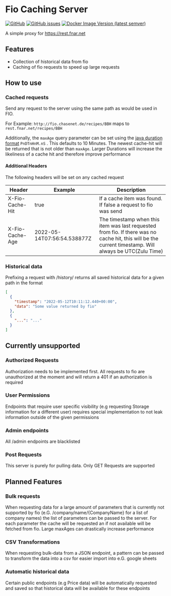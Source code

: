 # Fio Caching Server

[![GitHub](https://img.shields.io/github/license/chase22/fio-cache-server?logo=GPL-3.0)](https://github.com/Chase22/fio-cache-server)
[![GitHub issues](https://img.shields.io/github/issues/chase22/fio-cache-server)](https://github.com/Chase22/fio-cache-server/issues)
[![Docker Image Version (latest semver)](https://img.shields.io/docker/v/chase22/fio-cache?label=docker)](https://hub.docker.com/r/chase22/fio-cache)

A simple proxy for https://rest.fnar.net

## Features

- Collection of historical data from fio
- Caching of fio requests to speed up large requests

## How to use

### Cached requests

Send any request to the server using the same path as would be used in FIO.

For Example: `http://fio.chasenet.de/recipes/BBH` maps to `rest.fnar.net/recipes/BBH`

Additionally, the `maxAge` query parameter can be set using
the [java duration format](https://docs.oracle.com/javase/8/docs/api/java/time/Duration.html#parse-java.lang.CharSequence-) `PnDTnHnM.nS`
. This defaults to 10 Minutes. The newest cache-hit will be returned that is not older than `maxAge`. Larger Durations
will increase the likeliness of a cache hit and therefore improve performance

#### Additional Headers

The following headers will be set on any cached request

| Header          | Example                     | Description                                                                                                                                            |
|-----------------|-----------------------------|--------------------------------------------------------------------------------------------------------------------------------------------------------|
| X-Fio-Cache-Hit | true                        | If a cache item was found. If false a request to fio was send                                                                                          |
| X-Fio-Cache-Age | 2022-05-14T07:56:54.538877Z | The timestamp when this item was last requested from fio. If there was no cache hit, this will be the current timestamp. Will always be UTC(Zulu Time) |

### Historical data

Prefixing a request with /history/ returns all saved historical data for a given path in the format

```json
[
  {
    "timestamp": "2022-05-12T10:11:12.440+00:00",
    "data": "Some value returned by fio"
  },
  {
    "...": "..."
  }
]
```

## Currently unsupported

### Authorized Requests

Authorization needs to be implemented first. All requests to fio are unauthorized at the moment and will return a 401 if
an authorization is required

### User Permissions

Endpoints that require user specific visibility (e.g requesting Storage information for a different user) requires
special implementation to not leak information outside of the given permissions

### Admin endpoints

All /admin endpoints are blacklisted

### Post Requests

This server is purely for pulling data. Only GET Requests are supported

## Planned Features

### Bulk requests

When requesting data for a large amount of parameters that is currently not supported by fio (e.G.
/company/name/{CompanyName} for a list of company names) the list of parameters can be passed to the server. For each
parameter the cache will be requested an if not available will be fetched from fio. Large maxAges can drastically
increase performance

### CSV Transformations

When requesting bulk-data from a JSON endpoint, a pattern can be passed to transform the data into a csv for easier
import into e.G. google sheets

### Automatic historical data

Certain public endpoints (e.g Price data) will be automatically requested and saved so that historical data will be
available for these endpoints